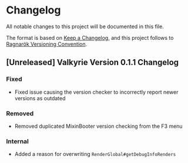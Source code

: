# Changelog

All notable changes to this project will be documented in this file.

The format is based on [Keep a Changelog](https://keepachangelog.com/en/1.0.0/), and this project follows to [Ragnarök Versioning Convention](https://shor.cz/ragnarok_versioning_convention).

## [Unreleased] Valkyrie Version 0.1.1 Changelog

### Fixed

- Fixed issue causing the version checker to incorrectly report newer versions as outdated

### Removed

- Removed duplicated MixinBooter version checking from the F3 menu

### Internal

- Added a reason for overwriting `RenderGlobal#getDebugInfoRenders`
